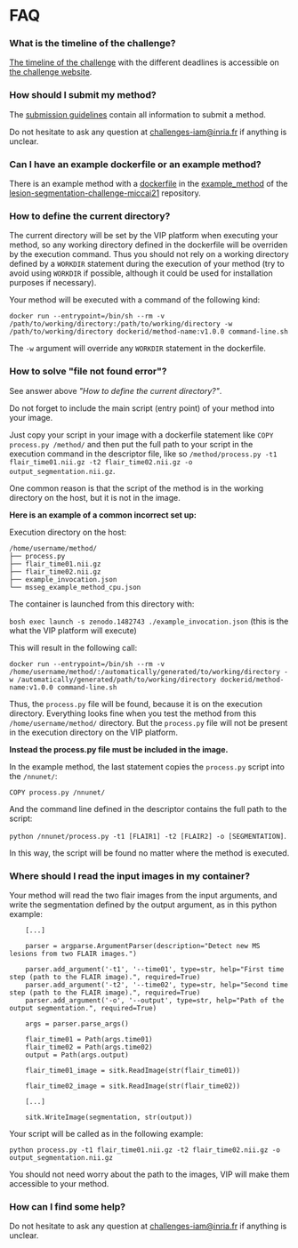 # FAQ

### What is the timeline of the challenge?

[The timeline of the challenge](https://portal.fli-iam.irisa.fr/msseg-2/challenge-timeline-and-pipeline-integration/) with the different deadlines is accessible on [the challenge website](https://portal.fli-iam.irisa.fr/msseg-2/).

### How should I submit my method?

The [submission guidelines](https://gitlab.inria.fr/amasson/lesion-segmentation-challenge-miccai21/-/blob/master/SUBMISSION_GUIDELINES.md) contain all information to submit a method. 

Do not hesitate to ask any question at challenges-iam@inria.fr if anything is unclear.

### Can I have an example dockerfile or an example method?

There is an example method with a [dockerfile](https://gitlab.inria.fr/amasson/lesion-segmentation-challenge-miccai21/-/blob/master/example_method/Dockerfile.cpu) in the [example_method](https://gitlab.inria.fr/amasson/lesion-segmentation-challenge-miccai21/-/tree/master/example_method) of the [lesion-segmentation-challenge-miccai21](https://gitlab.inria.fr/amasson/lesion-segmentation-challenge-miccai21/) repository.

### How to define the current directory?

The current directory will be set by the VIP platform when executing your method, so any working directory defined in the dockerfile will be overriden by the execution command. Thus you should not rely on a working directory defined by a `WORKDIR` statement during the execution of your method (try to avoid using `WORKDIR` if possible, although it could be used for installation purposes if necessary).

Your method will be executed with a command of the following kind:

`docker run --entrypoint=/bin/sh --rm -v /path/to/working/directory:/path/to/working/directory -w /path/to/working/directory dockerid/method-name:v1.0.0 command-line.sh`

The `-w` argument will override any `WORKDIR` statement in the dockerfile.

### How to solve "file not found error"?

See answer above *"How to define the current directory?"*.

Do not forget to include the main script (entry point) of your method into your image.

Just copy your script in your image with a dockerfile statement like `COPY process.py /method/` and then put the full path to your script in the execution command in the descriptor file, like so `/method/process.py -t1 flair_time01.nii.gz -t2 flair_time02.nii.gz -o output_segmentation.nii.gz`.

One common reason is that the script of the method is in the working directory on the host, but it is not in the image.

**Here is an example of a common incorrect set up:**

Execution directory on the host: 

```
/home/username/method/
├── process.py
├── flair_time01.nii.gz
├── flair_time02.nii.gz
├── example_invocation.json
└── msseg_example_method_cpu.json
```

The container is launched from this directory with:

`bosh exec launch -s zenodo.1482743 ./example_invocation.json`      (this is the what the VIP platform will execute)

This will result in the following call:

`docker run --entrypoint=/bin/sh --rm -v /home/username/method/:/automatically/generated/to/working/directory -w /automatically/generated/path/to/working/directory dockerid/method-name:v1.0.0 command-line.sh`

Thus, the `process.py` file will be found, because it is on the execution directory. Everything looks fine when you test the method from this `/home/username/method/` directory.
But the `process.py` file will not be present in the execution directory on the VIP platform.

**Instead the process.py file must be included in the image.**

In the example method, the last statement copies the `process.py` script into the `/nnunet/`:

`COPY process.py /nnunet/`

And the command line defined in the descriptor contains the full path to the script: 

`python /nnunet/process.py -t1 [FLAIR1] -t2 [FLAIR2] -o [SEGMENTATION]`.

In this way, the script will be found no matter where the method is executed.

### Where should I read the input images in my container?

Your method will read the two flair images from the input arguments, and write the segmentation defined by the output argument, as in this python example:

```
    [...]

    parser = argparse.ArgumentParser(description="Detect new MS lesions from two FLAIR images.")

    parser.add_argument('-t1', '--time01', type=str, help="First time step (path to the FLAIR image).", required=True)
    parser.add_argument('-t2', '--time02', type=str, help="Second time step (path to the FLAIR image).", required=True)
    parser.add_argument('-o', '--output', type=str, help="Path of the output segmentation.", required=True)

    args = parser.parse_args()

    flair_time01 = Path(args.time01)
    flair_time02 = Path(args.time02)
    output = Path(args.output)

    flair_time01_image = sitk.ReadImage(str(flair_time01))

    flair_time02_image = sitk.ReadImage(str(flair_time02))

    [...]

    sitk.WriteImage(segmentation, str(output))

```

Your script will be called as in the following example:

`python process.py -t1 flair_time01.nii.gz -t2 flair_time02.nii.gz -o output_segmentation.nii.gz`

You should not need worry about the path to the images, VIP will make them accessible to your method.

### How can I find some help?

Do not hesitate to ask any question at challenges-iam@inria.fr if anything is unclear.